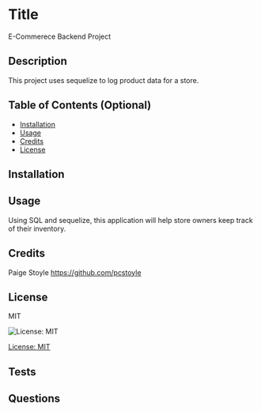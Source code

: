 # Title

E-Commerece Backend Project

## Description

This project uses sequelize to log product data for a store.

## Table of Contents (Optional)

- [Installation](#installation)
- [Usage](#usage)
- [Credits](#credits)
- [License](#license)

## Installation



## Usage

Using SQL and sequelize, this application will help store owners keep track of their inventory. 

## Credits

Paige Stoyle https://github.com/pcstoyle

## License 
MIT

![License: MIT](https://img.shields.io/badge/license-mit-green.svg)

[License: MIT](https://www.mit.edu/~amini/LICENSE.md)

## Tests



## Questions